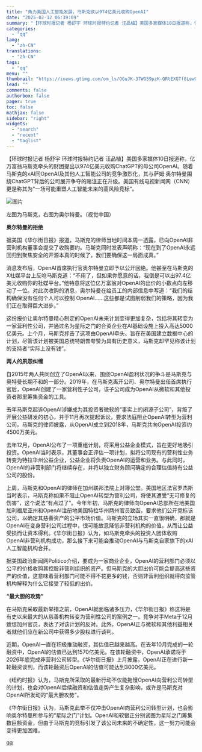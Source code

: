 ```yaml
---
title: "角力美国人工智能发展，马斯克欲以974亿美元收购OpenAI"
date: "2025-02-12 06:39:09"
summary: "【环球时报记者 杨舒宇 环球时报特约记者 汪品植】美国多家媒体10日报道称，亿万富翁马斯克牵头的财团..."
categories:
  - "qq"
lang:
  - "zh-CN"
translations:
  - "zh-CN"
tags:
  - "qq"
menu: ""
thumbnail: "https://inews.gtimg.com/om_ls/OGuJK-37WG59pzK-QRtEXGTf8LewXroa78IaEqPk2xQP0AA_640360/0"
lead: ""
comments: false
authorbox: false
pager: true
toc: false
mathjax: false
sidebar: "right"
widgets:
  - "search"
  - "recent"
  - "taglist"
---
```


【环球时报记者 杨舒宇 环球时报特约记者 汪品植】美国多家媒体10日报道称，亿万富翁马斯克牵头的财团提出以974亿美元收购ChatGPT的母公司OpenAI。随着马斯克的xAI同OpenAI及其他人工智能公司的竞争激烈化，其与萨姆·奥尔特曼围绕ChatGPT背后的公司展开争夺的赌注正在升级。美国有线电视新闻网（CNN）更是称其为“一场可能重塑人工智能未来的高风险竞标”。

![图片](https://inews.gtimg.com/om_bt/OZCyFQY0l51xoiI0m7MuOx5tZaiCK1yNjeo_04ShuFJVMAA/641)

左图为马斯克，右图为奥尔特曼。（视觉中国）

**奥尔特曼的拒绝**

据美国《华尔街日报》报道，马斯克的律师当地时间本周一透露，已向OpenAI非营利机构董事会提交了收购要约。马斯克同时发表声明称：“现在到了OpenAI永远回归到聚焦安全的开源本真的时候了，我们要确保这一局面成真。”

消息发布后，OpenAI首席执行官奥尔特曼立即予以公开回绝。他甚至在马斯克的X社媒平台上反呛马斯克道：“不用了，但如果你愿意的话，我倒是可以出97.4亿美元收购你的社媒平台。”他特意将这位亿万富翁对OpenAI的出价的小数点向左移动了一位。对此次收购的消息，奥尔特曼在给员工的内部信息中写道：“我们的结构确保没有任何个人可以控制 OpenAI……这些都是试图削弱我们的策略，因为我们正在取得巨大进步。”

这份报价让奥尔特曼精心制定的OpenAI未来计划变得更加复杂，包括将其转变为一家营利性公司，并通过名为星际之门的合资企业在AI基础设施上投入高达5000亿美元。上个月，马斯克抨击了这项由OpenAI牵头、旨在在美国建立数据中心的计划，尽管该计划被美国总统特朗普夸赞为具有历史意义，马斯克却罕见称该计划的支持者“实际上没有钱”。

**两人的夙怨纠缠**

自2015年两人共同创立了OpenAI以来，围绕OpenAI盈利状况的争斗是马斯克与奥特曼长期不和的一部分。2019年，在马斯克离开公司、奥尔特曼出任首席执行官后，OpenAI创建了一家营利性子公司，该子公司成为OpenAI从微软和其他投资者那里筹集资金的工具。

去年马斯克起诉OpenAI涉嫌成为其投资者微软的“事实上的闭源子公司”，背叛了开展公益研发的初心，并于11月再次提起诉讼，要求法庭阻止OpenAI转型为营利公司。马斯克的律师披露，从OpenAI成立到2018年，马斯克共向OpenAI投资约4500万美元。

去年12月，OpenAI公布了一项重组计划，将采用公益企业模式，旨在更好地吸引投资。OpenAI当时表示，其董事会正评估一项计划，拟将公司现有的营利性业务转变为特拉华州公益企业，公益企业将负责OpenAI的运营和业务。与此同时，OpenAI的非营利部门将继续存在，并将以独立财务顾问确定的合理估值持有公益公司的股份。

上周，马斯克和OpenAI的律师在加州联邦法院上对簿公堂。美国地区法官罗杰斯当时表示，马斯克称如果不阻止OpenAI转型为营利公司，将使其遭受“无可修复的伤害”，这个说法“有点过了”。今年年初，马斯克的律师向OpenAI总部所在地美国加利福尼亚州和OpenAI注册地美国特拉华州两州官员致函，要求他们公开竞标该公司，以确定其慈善资产的公平市场价值。马斯克的立场其实一直很明确，那就是OpenAI在变身营利公司过程中，很可能故意降低非营利机构的价值，从而让公益受损而让资本得利。《华尔街日报》认为，如马斯克牵头的投资人团体收购OpenAI非营利机构成功，那么接下来可能会推动OpenAI与马斯克自家旗下的xAI人工智能机构合并。

据美国政治新闻网Politico介绍，要成为一家商业企业，OpenAI的营利部门必须以公平的价格收购其控股非营利组织的资产。但马斯克的大胆出价可能会提高这些资产的价值，这意味着营利部门可能不得不花更多的钱，否则非营利组织就得向监管机构解释为什么它接受了较低的出价。

**“最大胆的攻势”**

在马斯克采取最新举措之前，OpenAI就面临诸多压力，《华尔街日报》称这将是有史以来最大的从慈善机构转变为营利性公司的案例之一。竞争对手Meta于12月致信加州官员，表达了对该计划的反对。此外，OpenAI正与微软和其他利益相关者就他们应在新公司中获得多少股权进行谈判。

近期，OpenAI一直在积极推动融资，其估值已越来越高。在去年10月完成的一轮融资中，OpenAI的估值已达到1570亿美元。在该轮融资中，OpenAI承诺将于2026年底完成非营利公司转型。《华尔街日报》上月披露，OpenAI正在进行新一轮融资谈判，而该轮融资后OpenAI的估值可能达到3000亿美元。

《纽约时报》认为，马斯克所采取的最新行动不仅能拖慢OpenAI向营利公司转型的计划，也会对OpenAI后续融资和估值走势产生复杂影响，或许是马斯克对OpenAI所发动的“最大胆攻势”。

《华尔街日报》认为，马斯克此举不仅冲击OpenAI向营利公司转型计划，也会影响奥尔特曼所参与的“星际之门”计划。OpenAI和软银正分别试图为星际之门筹集数巨额资金，但由于马斯克的竞标引发了该公司未来的不确定性，这一努力可能会变得更加困难。

[qq](https://new.qq.com/rain/a/20250212A017C400)
